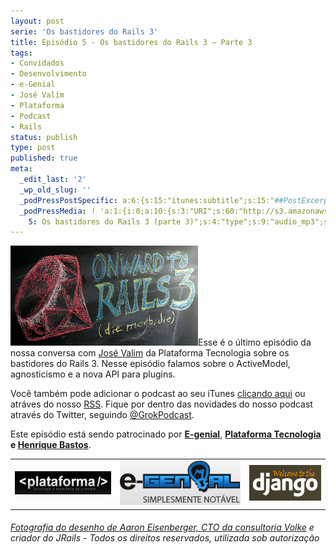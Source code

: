 ```yaml
---
layout: post
serie: 'Os bastidores do Rails 3'
title: Episódio 5 - Os bastidores do Rails 3 – Parte 3
tags:
- Convidados
- Desenvolvimento
- e-Genial
- José Valim
- Plataforma
- Podcast
- Rails
status: publish
type: post
published: true
meta:
  _edit_last: '2'
  _wp_old_slug: ''
  _podPressPostSpecific: a:6:{s:15:"itunes:subtitle";s:15:"##PostExcerpt##";s:14:"itunes:summary";s:15:"##PostExcerpt##";s:15:"itunes:keywords";s:17:"##WordPressCats##";s:13:"itunes:author";s:10:"##Global##";s:15:"itunes:explicit";s:7:"Default";s:12:"itunes:block";s:7:"Default";}
  _podPressMedia: ! 'a:1:{i:0;a:10:{s:3:"URI";s:60:"http://s3.amazonaws.com/grokpodcast/grokpodcast-5-rails3.mp3";s:5:"title";s:47:"Episódio
    5: Os bastidores do Rails 3 (parte 3)";s:4:"type";s:9:"audio_mp3";s:4:"size";s:8:"12753642";s:8:"duration";s:5:"13:13";s:12:"previewImage";s:77:"http://grokpodcast.com/wp-content/plugins/podpress/images/vpreview_center.png";s:10:"dimensionW";s:1:"0";s:10:"dimensionH";s:1:"0";s:3:"rss";s:2:"on";s:4:"atom";s:2:"on";}}'
---
```

<img class="alignleft size-full wp-image-49" title="Rails 3 on a blackboard por Aaron Eisenberger (R)" src="/images/2010/10/rails3_blackboard.jpg" alt="" width="300" height="160" />Esse é o último episódio da nossa conversa com <a href="http://twitter.com/josevalim" target="_blank">José Valim</a> da Plataforma Tecnologia sobre os bastidores do Rails 3. Nesse episódio falamos sobre o ActiveModel, agnosticismo e a nova API para plugins.

Você também pode adicionar o podcast ao seu iTunes <a href="http://itunes.apple.com/us/podcast/grok-podcast/id393122038" target="_blank">clicando aqui</a> ou atráves do nosso <a href="http://grokpodcast.com/feed/" target="_blank">RSS</a>. Fique por dentro das novidades do nosso podcast através do Twitter, seguindo <a href="http://twitter.com/GrokPodcast" target="_blank">@GrokPodcast</a>.

Este episódio está sendo patrocinado por <strong><a href="http://www.egenialsas.com.br" target="_blank">E-genial</a></strong>, <strong><a href="http://plataformatec.com.br" target="_blank">Plataforma Tecnologia</a> e <a href="http://henriquebastos.net/curso-online-welcome-to-the-django/" target="_blank">Henrique Bastos</a></strong>.
<table class="alignright">
<tbody>
<tr>
<td><a href="http://plataformatec.com.br" target="_blank"><img class="alignright size-full wp-image-41" title="Plataforma - Tecnologia e engenharia de software" src="/images/2010/09/logo_plataforma.png" alt="" width="160" height="37" /></a></td>
<td><a href="http://www.egenialsas.com.br" target="_blank"><img class="alignright size-full wp-image-40" title="e-Genial - Simplesmente Notável" src="/images/2010/09/logo_egenial.jpg" alt="" width="200" height="71" /></a></td>
<td><a href="http://welcometothedjango.com.br/" target="_blank"><img class="alignright size-full wp-image-41" title="Welcome to the Django - com Henrique Bastos" src="/images/2010/10/welcome_django.png" alt="" width="120" height="57" /></a></td>
</tr>
</tbody>
</table>
<h6><a href="http://www.flickr.com/photos/vokle/4847302093/in/set-72157625062776172/" target="_blank">Fotografia do desenho de Aaron Eisenberger, CTO da consultoria </a><a href="http://vokle.com/" target="_blank">Volke</a> e criador do JRails - Todos os direitos reservados, utilizada sob autorização</h6>
